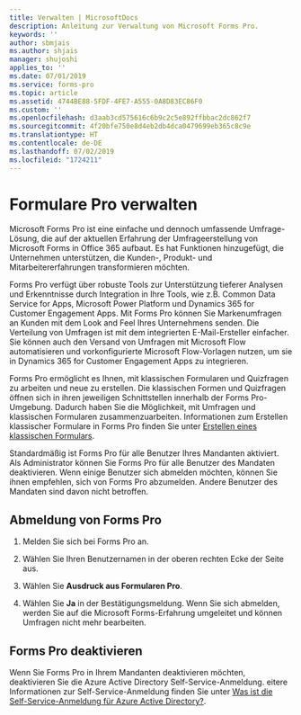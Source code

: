 ```yaml
---
title: Verwalten | MicrosoftDocs
description: Anleitung zur Verwaltung von Microsoft Forms Pro.
keywords: ''
author: sbmjais
ms.author: shjais
manager: shujoshi
applies_to: ''
ms.date: 07/01/2019
ms.service: forms-pro
ms.topic: article
ms.assetid: 4744BE88-5FDF-4FE7-A555-0A8D83EC86F0
ms.custom: ''
ms.openlocfilehash: d3aab3cd575616c6b9c2c5e892ffbbac2dc862f7
ms.sourcegitcommit: 4f20bfe750e8d4eb2db4dca0479699eb365c8c9e
ms.translationtype: HT
ms.contentlocale: de-DE
ms.lasthandoff: 07/02/2019
ms.locfileid: "1724211"
---
```

# <a name="administer-forms-pro"></a>Formulare Pro verwalten

Microsoft Forms Pro ist eine einfache und dennoch umfassende Umfrage-Lösung, die auf der aktuellen Erfahrung der Umfrageerstellung von Microsoft Forms in Office 365 aufbaut. Es hat Funktionen hinzugefügt, die Unternehmen unterstützen, die Kunden-, Produkt- und Mitarbeitererfahrungen transformieren möchten.

Forms Pro verfügt über robuste Tools zur Unterstützung tieferer Analysen und Erkenntnisse durch Integration in Ihre Tools, wie z.B. Common Data Service for Apps, Microsoft Power Platform und Dynamics 365 for Customer Engagement Apps. Mit Forms Pro können Sie Markenumfragen an Kunden mit dem Look and Feel Ihres Unternehmens senden. Die Verteilung von Umfragen ist mit dem integrierten E-Mail-Ersteller einfacher. Sie können auch den Versand von Umfragen mit Microsoft Flow automatisieren und vorkonfigurierte Microsoft Flow-Vorlagen nutzen, um sie in Dynamics 365 for Customer Engagement Apps zu integrieren.

Forms Pro ermöglicht es Ihnen, mit klassischen Formularen und Quizfragen zu arbeiten und neue zu erstellen. Die klassischen Formen und Quizfragen öffnen sich in ihren jeweiligen Schnittstellen innerhalb der Forms Pro-Umgebung. Dadurch haben Sie die Möglichkeit, mit Umfragen und klassischen Formularen zusammenzuarbeiten. Informationen zum Erstellen klassischer Formulare in Forms Pro finden Sie unter [Erstellen eines klassischen Formulars](create-classic-form.md).

Standardmäßig ist Forms Pro für alle Benutzer Ihres Mandanten aktiviert. Als Administrator können Sie Forms Pro für alle Benutzer des Mandaten deaktivieren. Wenn einige Benutzer sich abmelden möchten, können Sie ihnen empfehlen, sich von Forms Pro abzumelden. Andere Benutzer des Mandaten sind davon nicht betroffen.

## <a name="opt-out-of-forms-pro"></a>Abmeldung von Forms Pro

1. Melden Sie sich bei Forms Pro an.

2. Wählen Sie Ihren Benutzernamen in der oberen rechten Ecke der Seite aus.

3. Wählen Sie **Ausdruck aus Formularen Pro**. 

4. Wählen Sie **Ja** in der Bestätigungsmeldung. Wenn Sie sich abmelden, werden Sie auf die Microsoft Forms-Erfahrung umgeleitet und können Umfragen nicht mehr bearbeiten.

## <a name="turn-off-forms-pro"></a>Forms Pro deaktivieren

Wenn Sie Forms Pro in Ihrem Mandanten deaktivieren möchten, deaktivieren Sie die Azure Active Directory Self-Service-Anmeldung. eitere Informationen zur Self-Service-Anmeldung finden Sie unter [Was ist die Self-Service-Anmeldung für Azure Active Directory?](https://docs.microsoft.com/en-us/azure/active-directory/users-groups-roles/directory-self-service-signup).

